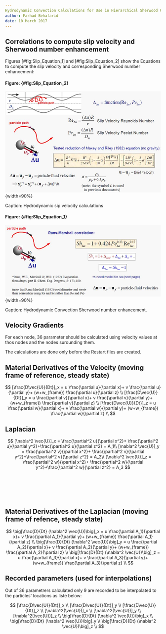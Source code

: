 ```yaml
---
Hydrodynamic Convection Calculations for Use in Hierarchical Sherwood Correlations
author: Farhad Behafarid
date: 10 March 2017
---
```


## Correlations to compute slip velocity and Sherwood number enhancement

Figures [#fig:Slip_Equation_1] and  [#fig:Slip_Equation_2] show the Equations to compute the slip velocity and corresponding  Sherwood number enhancement:


#### Figure: {#fig:Slip_Equation_2}

![](./Figures/Slip_Equation_2.JPG){width=90%}

Caption: Hydrodynamic sip velocity calculations

#### Figure: {#fig:Slip_Equation_1}

![](./Figures/Slip_Equation_1.JPG){width=90%}

Caption: Hydrodynamic Convection Sherwood number enhancement.

## Velocity Gradients

For each node, 36 parameter should be calculated using velocity values at thos nodes and the nodes surounding them.

The calculations are done only before the Restart files are created.



## Material Derivatives of the Velocity (moving frame of reference, steady state)

~~~math

[\frac{D\vec{U}}{Dt}]_x = u \frac{\partial u}{\partial x}+ v  \frac{\partial u}{\partial y}+ (w+w_{frame}) \frac{\partial u}{\partial z} \\
[\frac{D\vec{U}}{Dt}]_y = u \frac{\partial v}{\partial x}+ v  \frac{\partial v}{\partial y}+ (w+w_{frame}) \frac{\partial v}{\partial z} \\
[\frac{D\vec{U}}{Dt}]_z = u \frac{\partial w}{\partial x}+ v  \frac{\partial w}{\partial y}+ (w+w_{frame}) \frac{\partial w}{\partial z} \\

~~~



## Laplacian

~~~math

[\nabla^2 \vec{U}]_x = \frac{\partial^2 u}{\partial x^2}+ \frac{\partial^2 u}{\partial y^2}+\frac{\partial^2 u}{\partial z^2} = A_1\\

[\nabla^2 \vec{U}]_y = \frac{\partial^2 v}{\partial x^2}+ \frac{\partial^2 v}{\partial y^2}+\frac{\partial^2 v}{\partial z^2} = A_2\\ 

[\nabla^2 \vec{U}]_z = \frac{\partial^2 w}{\partial x^2}+ \frac{\partial^2 w}{\partial y^2}+\frac{\partial^2 w}{\partial z^2} = A_3 
~~~

&nbsp;

&nbsp;

&nbsp;

## Material Derivatives of the Laplacian (moving frame of refence, steady state)

~~~math

\big[\frac{D}{Dt} (\nabla^2 \vec{U})\big]_x = u \frac{\partial A_1}{\partial x}+ v  \frac{\partial A_1}{\partial y}+ (w+w_{frame}) \frac{\partial A_1}{\partial z} \\
\big[\frac{D}{Dt} (\nabla^2 \vec{U})\big]_y = u \frac{\partial A_2}{\partial x}+ v  \frac{\partial A_2}{\partial y}+ (w+w_{frame}) \frac{\partial A_2}{\partial z} \\
\big[\frac{D}{Dt} (\nabla^2 \vec{U})\big]_z = u \frac{\partial A_3}{\partial x}+ v  \frac{\partial A_3}{\partial y}+ (w+w_{frame}) \frac{\partial A_3}{\partial z} \\

~~~

## Recorded parameters (used for interpolations)

Out of 36 parametrers calculated only 9 are recorded to be interpolated to the particles' locations as liste below:

~~~math

[\frac{D\vec{U}}{Dt}]_x  \\
[\frac{D\vec{U}}{Dt}]_y  \\
[\frac{D\vec{U}}{Dt}]_z  \\ 
[\nabla^2(\vec{U})]_x    \\
[\nabla^2(\vec{U})]_y    \\
[\nabla^2(\vec{U})]_z    \\
\big[\frac{D}{Dt} (\nabla^2 \vec{U})\big]_x \\
\big[\frac{D}{Dt} (\nabla^2 \vec{U})\big]_y \\
\big[\frac{D}{Dt} (\nabla^2 \vec{U})\big]_z \\

~~~



